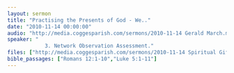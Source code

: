 ```yaml
---
layout: sermon
title: "Practising the Presents of God - We.."
date: "2010-11-14 00:00:00"
audio: "http://media.coggesparish.com/sermons/2010-11-14 Gerald March.mp3"
speaker: "
			3. Network Observation Assessment."
files: ["http://media.coggesparish.com/sermons/2010-11-14 Spiritual Gifts Inventory - Notes.pdf","http://media.coggesparish.com/sermons/2010-11-14 Network Experience Assessment.pdf","http://media.coggesparish.com/sermons/2010-11-14 Network Observation Assessment.pdf"]
bible_passages: ["Romans 12:1-10","Luke 5:1-11"]
---
```

